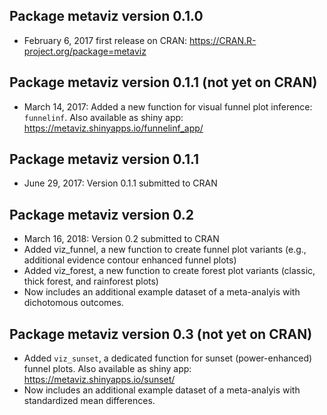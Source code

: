 
## Package **metaviz** version 0.1.0

  - February 6, 2017 first release on CRAN:
    <https://CRAN.R-project.org/package=metaviz>

## Package **metaviz** version 0.1.1 (not yet on CRAN)

  - March 14, 2017: Added a new function for visual funnel plot
    inference: `funnelinf`. Also available as shiny app:
    <https://metaviz.shinyapps.io/funnelinf_app/>

## Package **metaviz** version 0.1.1

  - June 29, 2017: Version 0.1.1 submitted to CRAN

## Package **metaviz** version 0.2

  - March 16, 2018: Version 0.2 submitted to CRAN
  - Added viz\_funnel, a new function to create funnel plot variants
    (e.g., additional evidence contour enhanced funnel plots)
  - Added viz\_forest, a new function to create forest plot variants
    (classic, thick forest, and rainforest plots)
  - Now includes an additional example dataset of a meta-analyis with
    dichotomous outcomes.

## Package **metaviz** version 0.3 (not yet on CRAN)

  - Added `viz_sunset`, a dedicated function for sunset (power-enhanced)
    funnel plots. Also available as shiny app:
    <https://metaviz.shinyapps.io/sunset/>
  - Now includes an additional example dataset of a meta-analyis with
    standardized mean differences.
